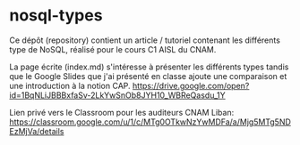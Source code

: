 # nosql-types
Ce dépôt (repository) contient un article / tutoriel contenant les différents type de NoSQL, réalisé pour le cours C1 AISL du CNAM.

La page écrite (index.md) s'intéresse à présenter les différents types tandis que le Google Slides que j'ai présenté en classe ajoute une comparaison et une introduction à la notion CAP.
https://drive.google.com/open?id=1BqNLiJBBBxfaSv-2LkYwSnOb8JYH10_WBReQasdu_1Y

Lien privé vers le Classroom pour les auditeurs CNAM Liban: https://classroom.google.com/u/1/c/MTg0OTkwNzYwMDFa/a/Mjg5MTg5NDEzMjVa/details
